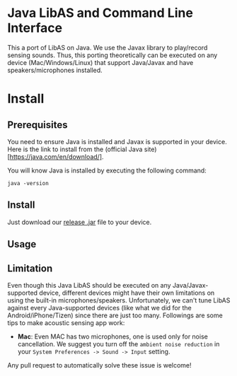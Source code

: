 # Java LibAS and Command Line Interface
This a port of LibAS on Java. We use the Javax library to play/record sensing sounds.
Thus, this porting theoretically can be executed on any device (Mac/Windows/Linux) that support Java/Javax and have speakers/microphones installed.

# Install

## Prerequisites
You need to ensure Java is installed and Javax is supported in your device.
Here is the link to install from the (official Java site)[https://java.com/en/download/].

You will know Java is installed by executing the following command:
```
java -version
```

## Install
Just download our [release .jar](release) file to your device.

## Usage


## Limitation
Even though this Java LibAS should be executed on any Java/Javax-supported device,
different devices might have their own limitations on using the built-in microphones/speakers.
Unfortunately, we can't tune LibAS against every Java-supported devices (like what we did for the Android/iPhone/Tizen) since there are just too many.
Followings are some tips to make acoustic sensing app work:
- **Mac**: Even MAC has two microphones, one is used only for noise cancellation. We suggest you turn off the ``ambient noise reduction`` in your ``System Preferences -> Sound -> Input`` setting.

Any pull request to automatically solve these issue is welcome!

